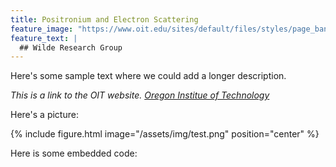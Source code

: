 ```yaml
---
title: Positronium and Electron Scattering
feature_image: "https://www.oit.edu/sites/default/files/styles/page_banner/public/2020-06/default-page-banner.png?h=10315cc0&itok=9yyqT75s"
feature_text: |
  ## Wilde Research Group
---
```


Here's some sample text where we could add a longer description.

_This is a link to the OIT website. [Oregon Institue of Technology](https://www.oit.edu/)_

Here's a picture:

{% include figure.html image="/assets/img/test.png" position="center" %}

Here is some embedded code:

<script src="https://gist.github.com/Positronium-Scattering/af840943e9c0aa16dc6e46599c9b22ef.js"></script>

